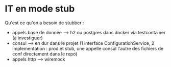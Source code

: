 # IT en mode stub

Qu'est ce qu'on a besoin de stubber : 

- appels base de donnée --> h2 ou postgres dans docker via testcontainer (à investiguer)
- consul --> en dur dans le projet (1 interface ConfigurationService, 2 implementation : prod et stub, une appelle consul l'autre des fichiers de conf directement dans le repo)
- appels http --> wiremock